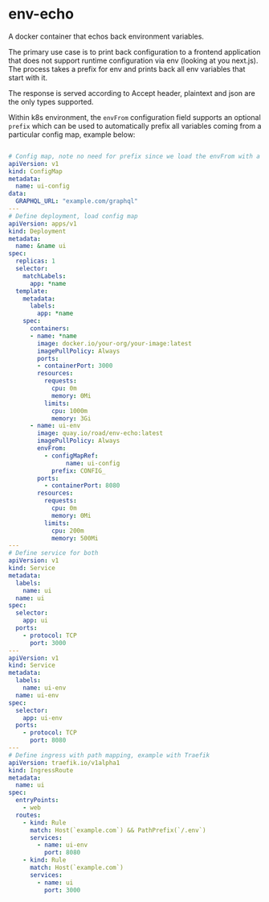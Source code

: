 # env-echo

A docker container that echos back environment variables.

The primary use case is to print back configuration to a frontend application that does not support runtime configuration
via env (looking at you next.js). The process takes a prefix for env and prints back all env variables that start with it.

The response is served according to Accept header, plaintext and json are the only types supported.

Within k8s environment, the `envFrom` configuration field supports an optional `prefix` which can be used to automatically
prefix all variables coming from a particular config map, example below:

```yaml

# Config map, note no need for prefix since we load the envFrom with a prefix
apiVersion: v1
kind: ConfigMap
metadata:
  name: ui-config
data:
  GRAPHQL_URL: "example.com/graphql"
---
# Define deployment, load config map
apiVersion: apps/v1
kind: Deployment
metadata:
  name: &name ui
spec:
  replicas: 1
  selector:
    matchLabels:
      app: *name
  template:
    metadata:
      labels:
        app: *name
    spec:
      containers:
      - name: *name
        image: docker.io/your-org/your-image:latest
        imagePullPolicy: Always
        ports:
        - containerPort: 3000
        resources:
          requests:
            cpu: 0m
            memory: 0Mi
          limits:
            cpu: 1000m
            memory: 3Gi
      - name: ui-env
        image: quay.io/road/env-echo:latest
        imagePullPolicy: Always
        envFrom:
          - configMapRef:
                name: ui-config
            prefix: CONFIG_
        ports:
          - containerPort: 8080
        resources:
          requests:
            cpu: 0m
            memory: 0Mi
          limits:
            cpu: 200m
            memory: 500Mi
---
# Define service for both
apiVersion: v1
kind: Service
metadata:
  labels:
    name: ui
  name: ui
spec:
  selector:
    app: ui
  ports:
    - protocol: TCP
      port: 3000
---
apiVersion: v1
kind: Service
metadata:
  labels:
    name: ui-env
  name: ui-env
spec:
  selector:
    app: ui-env
  ports:
    - protocol: TCP
      port: 8080
---
# Define ingress with path mapping, example with Traefik
apiVersion: traefik.io/v1alpha1
kind: IngressRoute
metadata:
  name: ui
spec:
  entryPoints:
    - web
  routes:
    - kind: Rule
      match: Host(`example.com`) && PathPrefix(`/.env`)
      services:
        - name: ui-env
          port: 8080
    - kind: Rule
      match: Host(`example.com`)
      services:
        - name: ui
          port: 3000
```

